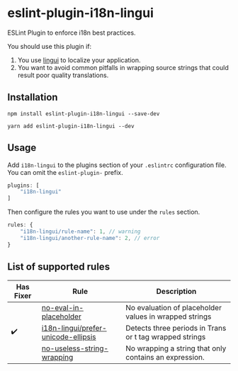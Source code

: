 # eslint-plugin-i18n-lingui

ESLint Plugin to enforce i18n best practices.

You should use this plugin if:

1. You use [lingui](https://github.com/lingui/js-lingui) to localize your application.
2. You want to avoid common pitfalls in wrapping source strings that could result poor quality translations.

## Installation

```
npm install eslint-plugin-i18n-lingui --save-dev
```

```
yarn add eslint-plugin-i18n-lingui --dev
```

## Usage

Add `i18n-lingui` to the plugins section of your `.eslintrc` configuration file. You can omit the `eslint-plugin-` prefix.

```js
plugins: [
    "i18n-lingui"
]
```

Then configure the rules you want to use under the `rules` section.

```js
rules: {
    "i18n-lingui/rule-name": 1, // warning
    "i18n-lingui/another-rule-name": 2, // error
}
```

## List of supported rules

| Has Fixer | Rule                               | Description                                             |
|-----------|------------------------------------|---------------------------------------------------------|
|           | [no-eval-in-placeholder](/docs/rules/no-eval-in-placeholder.md)             | No evaluation of placeholder values in wrapped strings  |
|    ✔️      | [i18n-lingui/prefer-unicode-ellipsis](/docs/rules/prefer-unicode-ellipsis.md) | Detects three periods in Trans or t tag wrapped strings |
|           | [no-useless-string-wrapping](/docs/rules/no-useless-string-wrapping.md)    | No wrapping a string that only contains an expression.  |
